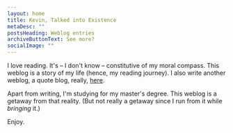 ```yaml
---
layout: home
title: Kevin, Talked into Existence
metaDesc: ""
postsHeading: Weblog entries
archiveButtonText: See more?
socialImage: ""
---
```

I love reading. It's – I don't know – constitutive of my moral compass. This weblog is a story of my life (hence, my reading journey). I also write another weblog, a quote blog, really, [here](https://qblog.kevses.com/).

Apart from writing, I'm studying for my master's degree. This weblog is a getaway from that reality. (But not really a getaway since I run from it while *bringing* it.)

Enjoy.